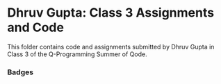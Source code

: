 # Dhruv Gupta: Class 3 Assignments and Code
This folder contains code and assignments submitted by Dhruv Gupta in Class 3 of the Q-Programming Summer of Qode.
### Badges